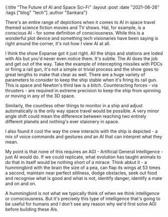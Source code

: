 {:title "The Future of AI and Space Sci-Fi"
:layout :post
:date "2021-06-26"
:tags ["blog" "tech"]
:author "Sankara"}

There's an entire range of depictions when it comes to AI in space travel themed science fiction movies and TV shows. Hal, for example, is a conscious AI - for some definition of consciousness. While this is a wonderful plot device and something tech visionaries have been saying is right around the corner, it's not how I view AI at all.  

I think the show Expanse got it just right. All the ships and stations are loded with AIs but you'd never even notice them. It's subtle. The AI does the job and get out of the way. Take the example of intercepting missiles with PDCs or firing a rail gun, it's not a simple or trivial process and the show goes to great lengths to make that clear as well. There are a huge variety of parameters to consider to keep the ship stable when it's firing its rail gun. This is space and Newton's third law is a bitch. Counteracting forces - via thrusters - are required in extreme precision to keep the ship from spinning or moving in any of the 3D space. 

Similarly, the countless other things to monitor in a ship and adjust automatically is the only way space travel would be possible. A very minor angle shift could mean the difference between reaching two entirely different planets and nothing's ever staionery in space. 

I also found it cool the way the crew interacts with the ship is depicted - a mix of voice commands and gestures *and* an AI that can interpret what they mean.  

My point is that none of this requires an AGI - Artificial General Intelligence - just AI would do. If we could replicate, what evolution has taught animals to do that in itself would be nothing short of a mirace.  Think abkut it - a hummingbird with the brain the size of a pea, can flap its wings at 53 times a second, maintain near perfect stillness, dodge obstacles, seek out food and recognise what is good and what is not, identify danger, identify a mate and on and on. 

A hummingbird is not what we typically think of when we think intelligence or comsciousness. But it's precisely this type of intelligence that's going to be useful for humans and I don't see any reason why we'd first solve AGI before building these AIs.